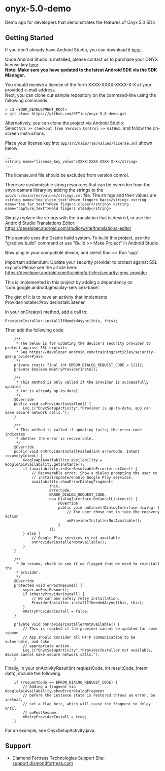 # onyx-5.0-demo
Demo app for developers that demonstrates the features of Onyx 5.0 SDK

Getting Started
---------------

If you don't already have Android Studio, you can download it <a href="http://developer.android.com/sdk/index.html" target="_blank">here</a>.

Once Android Studio is installed, please contact us to purchase your ONYX license key <a href="http://www.diamondfortress.com/contact" target="_blank">here</a>. <br />
**Note: Make sure you have updated to the latest Android SDK via the SDK Manager.**

You should receive a license of the form XXXX-XXXX-XXXX-X-X at your provided e-mail address.
<br />
Next, you can clone our sample repository on the command-line using the following commands:

    > cd <YOUR_DEVELOPMENT_ROOT>
    > git clone https://github.com/DFTinc/onyx-5.0-demo.git

Alternatively, you can clone the project via Android Studio:
<br/>
Select `VCS >> Checkout from Version Control >> GitHub`, and follow the on-screen instructions.

Place your license key into `app/src/main/res/values/license.xml` shown below:

    ...
    <string name="license_key_value">XXXX-XXXX-XXXX-X-X</string>
    ...

The license.xml file should be excluded from version control.

There are customizable string resources that can be overriden from the onyx-camera library by adding
the strings to the `app/src/main/res/values/strings.xml` file.
The strings and their values are:
`<string name="too_close_text">Move fingers back</string>
<string name="too_far_text">Move fingers closer</string>
<string name="capture_text">Hold fingers steady</string>`

Simply replace the strings with the translation that is desired, or use the Android Studio
Translations Editor: https://developer.android.com/studio/write/translations-editor

This sample uses the Gradle build system. To build this project, use the
"gradlew build" command or use "Build >> Make Project" in Android Studio.

Now plug in your compatible device, and select Run >> Run 'app'.

Important addendum:  Update your security provider to protect against SSL exploits
Please see the article here: https://developer.android.com/training/articles/security-gms-provider

This is implemented in this project by adding a dependency on 'com.google.android.gms:play-services-base'.

The gist of it is to have an activity that implements ProviderInstaller.ProviderInstallListener.

In your onCreate() method, add a call to:
 ```
 ProviderInstaller.installIfNeededAsync(this, this);
 ```
Then add the following code:
```
    /**
     * The below is for updating the device's security provider to protect against SSL exploits
     * See https://developer.android.com/training/articles/security-gms-provider#java
     */
    private static final int ERROR_DIALOG_REQUEST_CODE = 11111;
    private boolean mRetryProviderInstall;

    /**
     * This method is only called if the provider is successfully updated
     * (or is already up-to-date).
     */
    @Override
    public void onProviderInstalled() {
        Log.i("OnyxSetupActivity","Provider is up-to-date, app can make secure network calls.");
    }

    /**
     * This method is called if updating fails; the error code indicates
     * whether the error is recoverable.
     */
    @Override
    public void onProviderInstallFailed(int errorCode, Intent recoveryIntent) {
        GoogleApiAvailability availability = GoogleApiAvailability.getInstance();
        if (availability.isUserResolvableError(errorCode)) {
            // Recoverable error. Show a dialog prompting the user to
            // install/update/enable Google Play services.
            availability.showErrorDialogFragment(
                    this,
                    errorCode,
                    ERROR_DIALOG_REQUEST_CODE,
                    new DialogInterface.OnCancelListener() {
                        @Override
                        public void onCancel(DialogInterface dialog) {
                            // The user chose not to take the recovery action
                            onProviderInstallerNotAvailable();
                        }
                    });
        } else {
            // Google Play services is not available.
            onProviderInstallerNotAvailable();
        }
    }

    /**
     * On resume, check to see if we flagged that we need to reinstall the
     * provider.
     */
    @Override
    protected void onPostResume() {
        super.onPostResume();
        if (mRetryProviderInstall) {
            // We can now safely retry installation.
            ProviderInstaller.installIfNeededAsync(this, this);
        }
        mRetryProviderInstall = false;
    }

    private void onProviderInstallerNotAvailable() {
        // This is reached if the provider cannot be updated for some reason.
        // App should consider all HTTP communication to be vulnerable, and take
        // appropriate action.
        Log.i("OnyxSetupActivity","ProviderInstaller not available, device cannot make secure network calls.");
    }
```
Finally, in your onActivityResult(int requestCode, int resultCode, Intent data), include the following:
```
    if (requestCode == ERROR_DIALOG_REQUEST_CODE) {
        // Adding a fragment via GoogleApiAvailability.showErrorDialogFragment
        // before the instance state is restored throws an error. So instead,
        // set a flag here, which will cause the fragment to delay until
        // onPostResume.
        mRetryProviderInstall = true;
    }
```

For an example, see OnyxSetupActivity.java.

Support
-------

- Diamond Fortress Technologies Support Site: <a href="http://support.diamondfortress.com" target="_blank">support.diamondfortress.com</a>
